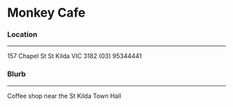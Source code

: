# Monkey Cafe

### Location
- - -

157 Chapel St
St Kilda VIC 3182
(03) 95344441

### Blurb
- - -

Coffee shop near the St Kilda Town Hall